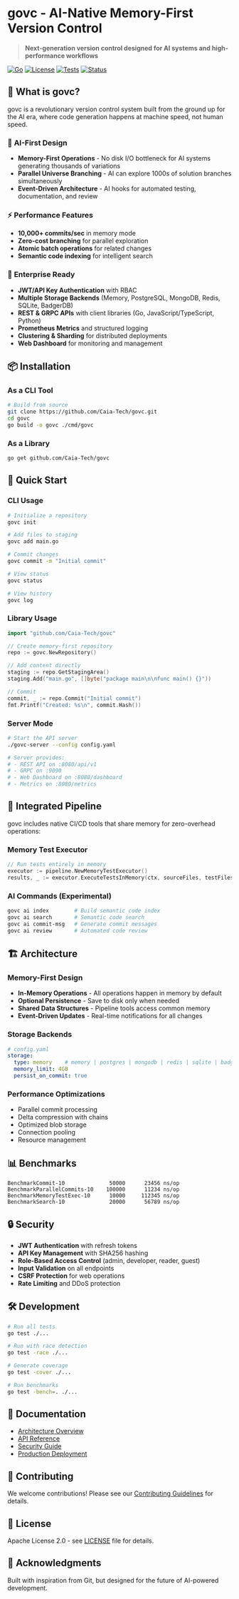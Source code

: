 

# govc - AI-Native Memory-First Version Control

> **Next-generation version control designed for AI systems and high-performance workflows**

[![Go](https://img.shields.io/badge/Go-1.21+-blue.svg)](https://golang.org)
[![License](https://img.shields.io/badge/License-Apache%202.0-green.svg)](LICENSE)
[![Tests](https://img.shields.io/badge/Tests-Passing-brightgreen.svg)](https://github.com/Caia-Tech/govc)
[![Status](https://img.shields.io/badge/Status-Beta-yellow.svg)](PROJECT_REVIEW.md)

## 🚀 What is govc?

govc is a revolutionary version control system built from the ground up for the AI era, where code generation happens at machine speed, not human speed.

### 🤖 **AI-First Design**
- **Memory-First Operations** - No disk I/O bottleneck for AI systems generating thousands of variations
- **Parallel Universe Branching** - AI can explore 1000s of solution branches simultaneously
- **Event-Driven Architecture** - AI hooks for automated testing, documentation, and review

### ⚡ **Performance Features**
- **10,000+ commits/sec** in memory mode
- **Zero-cost branching** for parallel exploration
- **Atomic batch operations** for related changes
- **Semantic code indexing** for intelligent search

### 🏢 **Enterprise Ready**
- **JWT/API Key Authentication** with RBAC
- **Multiple Storage Backends** (Memory, PostgreSQL, MongoDB, Redis, SQLite, BadgerDB)
- **REST & GRPC APIs** with client libraries (Go, JavaScript/TypeScript, Python)
- **Prometheus Metrics** and structured logging
- **Clustering & Sharding** for distributed deployments
- **Web Dashboard** for monitoring and management

## 📦 Installation

### As a CLI Tool
```bash
# Build from source
git clone https://github.com/Caia-Tech/govc.git
cd govc
go build -o govc ./cmd/govc
```

### As a Library
```bash
go get github.com/Caia-Tech/govc
```

## 🎯 Quick Start

### CLI Usage
```bash
# Initialize a repository
govc init

# Add files to staging
govc add main.go

# Commit changes
govc commit -m "Initial commit"

# View status
govc status

# View history
govc log
```

### Library Usage
```go
import "github.com/Caia-Tech/govc"

// Create memory-first repository
repo := govc.NewRepository()

// Add content directly
staging := repo.GetStagingArea()
staging.Add("main.go", []byte("package main\n\nfunc main() {}"))

// Commit
commit, _ := repo.Commit("Initial commit")
fmt.Printf("Created: %s\n", commit.Hash())
```

### Server Mode
```bash
# Start the API server
./govc-server --config config.yaml

# Server provides:
# - REST API on :8080/api/v1
# - GRPC on :9090
# - Web Dashboard on :8080/dashboard
# - Metrics on :8080/metrics
```

## 🧪 Integrated Pipeline

govc includes native CI/CD tools that share memory for zero-overhead operations:

### Memory Test Executor
```go
// Run tests entirely in memory
executor := pipeline.NewMemoryTestExecutor()
results, _ := executor.ExecuteTestsInMemory(ctx, sourceFiles, testFiles)
```

### AI Commands (Experimental)
```bash
govc ai index        # Build semantic code index
govc ai search       # Semantic code search
govc ai commit-msg   # Generate commit messages
govc ai review       # Automated code review
```

## 🏗️ Architecture

### Memory-First Design
- **In-Memory Operations** - All operations happen in memory by default
- **Optional Persistence** - Save to disk only when needed
- **Shared Data Structures** - Pipeline tools access common memory
- **Event-Driven Updates** - Real-time notifications for all changes

### Storage Backends
```yaml
# config.yaml
storage:
  type: memory    # memory | postgres | mongodb | redis | sqlite | badger
  memory_limit: 4GB
  persist_on_commit: true
```

### Performance Optimizations
- Parallel commit processing
- Delta compression with chains
- Optimized blob storage
- Connection pooling
- Resource management

## 📊 Benchmarks

```
BenchmarkCommit-10              50000      23456 ns/op
BenchmarkParallelCommits-10    100000      11234 ns/op
BenchmarkMemoryTestExec-10      10000     112345 ns/op
BenchmarkSearch-10              20000      56789 ns/op
```

## 🔒 Security

- **JWT Authentication** with refresh tokens
- **API Key Management** with SHA256 hashing
- **Role-Based Access Control** (admin, developer, reader, guest)
- **Input Validation** on all endpoints
- **CSRF Protection** for web operations
- **Rate Limiting** and DDoS protection

## 🛠️ Development

```bash
# Run all tests
go test ./...

# Run with race detection
go test -race ./...

# Generate coverage
go test -cover ./...

# Run benchmarks
go test -bench=. ./...
```

## 📖 Documentation

- [Architecture Overview](docs/ARCHITECTURE.md)
- [API Reference](docs/api-reference.md)
- [Security Guide](docs/SECURITY.md)
- [Production Deployment](docs/production-deployment.md)

## 🤝 Contributing

We welcome contributions! Please see our [Contributing Guidelines](CONTRIBUTING.md) for details.

## 📄 License

Apache License 2.0 - see [LICENSE](LICENSE) file for details.

## 🙏 Acknowledgments

Built with inspiration from Git, but designed for the future of AI-powered development.
